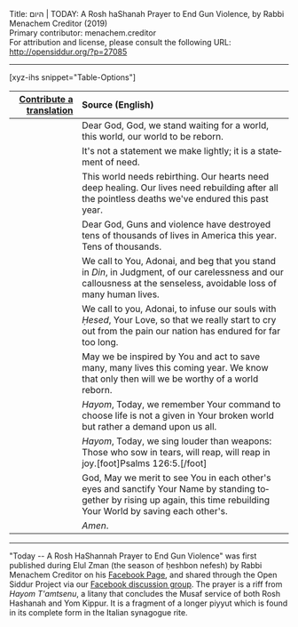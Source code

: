 <html>
<head></head>
<body>
Title: היום | TODAY: A Rosh haShanah Prayer to End Gun Violence, by Rabbi Menachem Creditor (2019)<br />
Primary contributor: menachem.creditor<br />
For attribution and license, please consult the following URL: <a href="http://opensiddur.org/?p=27085">http://opensiddur.org/?p=27085</a>
<p />
<hr />

[xyz-ihs snippet="Table-Options"]<table style="margin-left: auto; margin-right: auto;" class="draggable">
<thead><tr><th id="x" style="text-align: right;"><a href="/translate/" target="_blank" rel="noopener">Contribute a translation</a></th><th style="text-align: left;">Source (English)</th></tr></thead>
<tbody>
<tr><td style="vertical-align:top;">
<div class="liturgy" lang="he">

</span></div></td>
 
<td style="vertical-align:top;">
<div class="english" lang="en">
Dear God,
God, we stand waiting for a world,
this world,
our world
to be reborn.
</div></td></tr>


<tr><td style="vertical-align:top;">
<div class="liturgy" lang="he">

</span></div></td>
 
<td style="vertical-align:top;">
<div class="english" lang="en">
It's not a statement we make lightly;
it is a statement of need.
</div></td></tr>


<tr><td style="vertical-align:top;">
<div class="liturgy" lang="he">

</span></div></td>
 
<td style="vertical-align:top;">
<div class="english" lang="en">
This world needs rebirthing.
Our hearts need deep healing.
Our lives need rebuilding
after all the pointless deaths
we've endured this past year.
</div></td></tr>


<tr><td style="vertical-align:top;">
<div class="liturgy" lang="he">

</span></div></td>
 
<td style="vertical-align:top;">
<div class="english" lang="en">
Dear God,
Guns and violence have destroyed
tens of thousands of lives
in America this year.
Tens of thousands.
</div></td></tr>


<tr><td style="vertical-align:top;">
<div class="liturgy" lang="he">

</span></div></td>
 
<td style="vertical-align:top;">
<div class="english" lang="en">
We call to You, Adonai,
and beg that you stand
in <em>Din</em>, in Judgment,
of our carelessness
and our callousness at the senseless,
avoidable loss of many human lives.
</div></td></tr>


<tr><td style="vertical-align:top;">
<div class="liturgy" lang="he">

</span></div></td>
 
<td style="vertical-align:top;">
<div class="english" lang="en">
We call to you, Adonai,
to infuse our souls
with <em>Ḥesed</em>, Your Love,
so that we really start to cry out
from the pain our nation has endured
for far too long.
</div></td></tr>


<tr><td style="vertical-align:top;">
<div class="liturgy" lang="he">

</span></div></td>
 
<td style="vertical-align:top;">
<div class="english" lang="en">
May we be inspired by You
and act to save many, many lives this coming year.
We know that only then
will we be worthy of a world reborn.
</div></td></tr>


<tr><td style="vertical-align:top;">
<div class="liturgy" lang="he">

</span></div></td>
 
<td style="vertical-align:top;">
<div class="english" lang="en">
<em>Hayom</em>, Today,
we remember Your command to choose life
is not a given in Your broken world
but rather a demand
upon us all.
</div></td></tr>


<tr><td style="vertical-align:top;">
<div class="liturgy" lang="he">

</span></div></td>
 
<td style="vertical-align:top;">
<div class="english" lang="en">
<em>Hayom</em>, Today,
we sing louder than weapons:
Those who sow in tears,
will reap, will reap in joy.[foot]Psalms 126:5.[/foot]
</div></td></tr>


<tr><td style="vertical-align:top;">
<div class="liturgy" lang="he">

</span></div></td>
 
<td style="vertical-align:top;">
<div class="english" lang="en">
God, May we merit to see You
in each other's eyes
and sanctify Your Name
by standing together
by rising up again,
this time rebuilding Your World
by saving each other's.
</div></td></tr>


<tr><td style="vertical-align:top;">
<div class="liturgy" lang="he">

</span></div></td>
 
<td style="vertical-align:top;">
<div class="english" lang="en">
<em>Amen</em>.
</div></td></tr>
</tbody></table>

<hr />

"Today -- A Rosh HaShannah Prayer to End Gun Violence" was first published during Elul Zman (the season of ḥeshbon nefesh) by Rabbi Menachem Creditor on his <a href="https://www.facebook.com/menachemcreditor/photos/a.451476628329602/1774580169352568/?type=3">Facebook Page</a>, and shared through the Open Siddur Project via our <a href="https://www.facebook.com/groups/opensiddur/permalink/10156851021207746/">Facebook discussion group</a>. The prayer is a riff from <em>Hayom T'amtsenu</em>, a litany that concludes the Musaf service of both Rosh Hashanah and Yom Kippur. It is a fragment of a longer piyyut which is found in its complete form in the Italian synagogue rite.
</body>
</html>